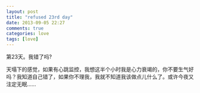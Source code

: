 ```yaml
---
layout: post
title: "refused 23rd day"
date: 2013-09-05 22:27
comments: true
categories: love
tags: [love]
---
```

第23天。我错了吗?<br>
<!--more-->
天塌下的感觉，如果有心跳监控，我想这半个小时我是心力衰竭的，你不要生气好吗？我知道自己错了，如果你不理我，我就不知道我该做点儿什么了。或许今夜又注定无眠……
